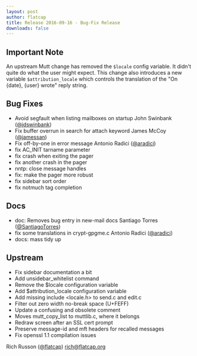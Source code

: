```yaml
---
layout: post
author: flatcap
title: Release 2016-09-16 - Bug-Fix Release
downloads: false
---
```


## Important Note

An upstream Mutt change has removed the `$locale` config variable.  It didn't quite do what the user might expect.
This change also introduces a new variable `$attribution_locale` which controls the translation of the "On {date}, {user} wrote" reply string.

## Bug Fixes

  - Avoid segfault when listing mailboxes on startup
    John Swinbank ([@jdswinbank](https://github.com/jdswinbank))
  - Fix buffer overrun in search for attach keyword
    James McCoy ([@jamessan](https://github.com/jamessan))
  - Fix off-by-one in error message
    Antonio Radici ([@aradici](https://github.com/aradici))
  - fix AC_INIT tarname parameter
  - fix crash when exiting the pager
  - fix another crash in the pager
  - nntp: close message handles
  - fix: make the pager more robust
  - fix sidebar sort order
  - fix notmuch tag completion
  
## Docs

  - doc: Removes bug entry in new-mail docs
    Santiago Torres ([@SantiagoTorres](https://github.com/SantiagoTorres))
  - fix some translations in crypt-gpgme.c
    Antonio Radici ([@aradici](https://github.com/aradici))
  - docs: mass tidy up

## Upstream

  - Fix sidebar documentation a bit
  - Add unsidebar_whitelist command
  - Remove the $locale configuration variable
  - Add $attribution_locale configuration variable
  - Add missing include <locale.h> to send.c and edit.c
  - Filter out zero width no-break space (U+FEFF)
  - Update a confusing and obsolete comment
  - Moves mutt_copy_list to muttlib.c, where it belongs
  - Redraw screen after an SSL cert prompt
  - Preserve message-id and mft headers for recalled messages
  - Fix openssl 1.1 compilation issues

Rich Russon ([@flatcap](https://github.com/flatcap))
rich@flatcap.org

